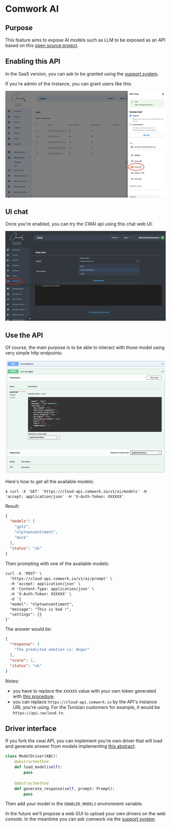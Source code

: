 # Comwork AI

## Purpose

This feature aims to expose AI models such as LLM to be exposed as an API based on this [open source project](https://gitlab.comwork.io/oss/cwai/cwai-api).

## Enabling this API

In the SaaS version, you can ask to be granted using the [support system](./console/public/support.md).

If you're admin of the instance, you can grant users like this:

![cwai_enable](../img/cwai_enable.png)

## UI chat

Once you're enabled, you can try the CWAI api using this chat web UI:

![cwai_chat](../img/cwai_chat.png)

## Use the API

Of course, the main purpose is to be able to interact with those model using very simple http endpoints:

![cwai_api](../img/cwai_api.png)

Here's how to get all the available models:

```shell
$ curl -X 'GET' 'https://cloud-api.comwork.io/v1/ai/models' -H 'accept: application/json' -H 'X-Auth-Token: XXXXXX'
```

Result:

```json
{
  "models": [
    "gpt2",
    "nlptownsentiment",
    "mock"
  ],
  "status": "ok"
}
```

Then prompting with one of the available models:

```shell
curl -X 'POST' \
  'https://cloud-api.comwork.io/v1/ai/prompt' \
  -H 'accept: application/json' \
  -H 'Content-Type: application/json' \
  -H 'X-Auth-Token: XXXXXX' \
  -d '{
  "model": "nlptownsentiment",
  "message": "This is bad !",
  "settings": {}
}'
```

The answer would be:

```json
{
  "response": [
    "The predicted emotion is: Anger"
  ],
  "score": 1,
  "status": "ok"
}
```

Notes: 
* you have to replace the `XXXXXX` value with your own token generated with [this procedure](./api/api_credentials.md).
* you can replace `https://cloud-api.comwork.io` by the API's instance URL you're using. For the Tunisian customers for example, it would be `https://api.cwcloud.tn`.

## Driver interface

If you fork the cwai API, you can implement you're own driver that will load and generate answer from models implementing [this abstract](https://gitlab.comwork.io/oss/cwai/cwai-api/-/blob/main/src/drivers/model_driver.py):

```python
class ModelDriver(ABC):
    @abstractmethod
    def load_model(self):
        pass

    @abstractmethod
    def generate_response(self, prompt: Prompt):
        pass
```

Then add your model in the `ENABLED_MODELS` environment variable.

In the future we'll propose a web GUI to upload your own drivers on the web console. In the meantime you can ask comwork via the [support system](./console/public/support.md).
